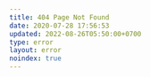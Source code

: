 ```yaml
---
title: 404 Page Not Found
date: 2020-07-28 17:56:53
updated: 2022-08-26T05:50:00+0700
type: error
layout: error
noindex: true
---
```


<script>
  let url = location.href;
  console.log(url);
  let redirect = false;
  if (url.includes('/Chimeraland')) {
    url = url.replace('/Chimeraland', '/chimeraland');
    redirect = true;
  }
  if (url.includes('/Monsters')) {
    url = url.replace('/Monsters', '/monsters');
    redirect = true;
  }
  if (url.includes('/Attendants')) {
    url = url.replace('/Attendants', '/attendants');
    redirect = true;
  }
  if (url.endsWith('/Recipes.html')) {
    url = url.replace('/Recipes.html', '/recipes.html');
    redirect = true;
  }
  if (redirect) {
    try {
      window.location.href(url);
    } catch () {
      try {
        location.href(url);
      } catch () {
        location.replace(url);
      }
    }
    document.head.innerHTML += `<link rel="canonical" href="${url}" />`;
  }
</script>